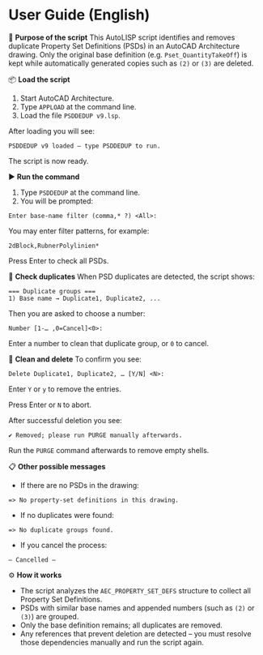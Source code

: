 # User Guide (English)

🎯 **Purpose of the script**
This AutoLISP script identifies and removes duplicate Property Set Definitions (PSDs) in an AutoCAD Architecture drawing. Only the original base definition (e.g. `Pset_QuantityTakeOff`) is kept while automatically generated copies such as `(2)` or `(3)` are deleted.

📦 **Load the script**
1. Start AutoCAD Architecture.
2. Type `APPLOAD` at the command line.
3. Load the file `PSDDEDUP v9.lsp`.

After loading you will see:
```
PSDDEDUP v9 loaded – type PSDDEDUP to run.
```
The script is now ready.

▶️ **Run the command**
1. Type `PSDDEDUP` at the command line.
2. You will be prompted:
```
Enter base-name filter (comma,* ?) <All>:
```
You may enter filter patterns, for example:
```
2dBlock,RubnerPolylinien*
```
Press Enter to check all PSDs.

🔎 **Check duplicates**
When PSD duplicates are detected, the script shows:
```
=== Duplicate groups ===
1) Base name → Duplicate1, Duplicate2, ...
```
Then you are asked to choose a number:
```
Number [1-… ,0=Cancel]<0>:
```
Enter a number to clean that duplicate group, or `0` to cancel.

🧹 **Clean and delete**
To confirm you see:
```
Delete Duplicate1, Duplicate2, … [Y/N] <N>:
```
Enter `Y` or `y` to remove the entries.

Press Enter or `N` to abort.

After successful deletion you see:
```
✔ Removed; please run PURGE manually afterwards.
```
Run the `PURGE` command afterwards to remove empty shells.

📋 **Other possible messages**
- If there are no PSDs in the drawing:
```
=> No property-set definitions in this drawing.
```
- If no duplicates were found:
```
=> No duplicate groups found.
```
- If you cancel the process:
```
— Cancelled —
```

⚙️ **How it works**
- The script analyzes the `AEC_PROPERTY_SET_DEFS` structure to collect all Property Set Definitions.
- PSDs with similar base names and appended numbers (such as `(2)` or `(3)`) are grouped.
- Only the base definition remains; all duplicates are removed.
- Any references that prevent deletion are detected – you must resolve those dependencies manually and run the script again.

